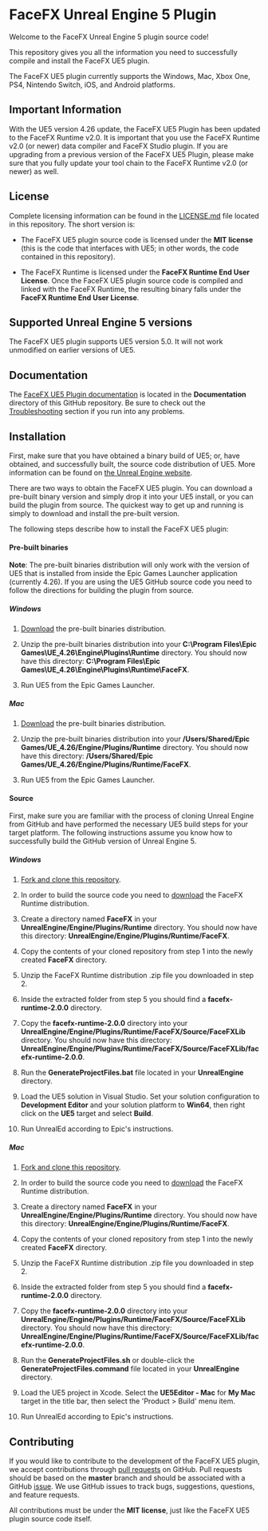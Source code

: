 FaceFX Unreal Engine 5 Plugin
=============================

Welcome to the FaceFX Unreal Engine 5 plugin source code!

This repository gives you all the information you need to successfully compile and install the FaceFX UE5 plugin.

The FaceFX UE5 plugin currently supports the Windows, Mac, Xbox One, PS4, Nintendo Switch, iOS, and Android platforms.

Important Information
---------------------

With the UE5 version 4.26 update, the FaceFX UE5 Plugin has been updated to the FaceFX Runtime v2.0. It is important that you use the FaceFX Runtime v2.0 (or newer) data compiler and FaceFX Studio plugin. If you are upgrading from a previous version of the FaceFX UE5 Plugin, please make sure that you fully update your tool chain to the FaceFX Runtime v2.0 (or newer) as well.

License
-------

Complete licensing information can be found in the [LICENSE.md](LICENSE.md) file located in this repository. The short version is:

- The FaceFX UE5 plugin source code is licensed under the **MIT license** (this is the code that interfaces with UE5; in other words, the code contained in this repository).

- The FaceFX Runtime is licensed under the **FaceFX Runtime End User License**. Once the FaceFX UE5 plugin source code is compiled and linked with the FaceFX Runtime, the resulting binary falls under the **FaceFX Runtime End User License**.

Supported Unreal Engine 5 versions
----------------------------------

The FaceFX UE5 plugin supports UE5 version 5.0. It will not work unmodified on earlier versions of UE5.

Documentation
-------------

The [FaceFX UE5 Plugin documentation](Documentation/Index.md) is located in the **Documentation** directory of this GitHub repository. Be sure to check out the [Troubleshooting](Documentation/Troubleshooting.md) section if you run into any problems.


Installation
------------

First, make sure that you have obtained a binary build of UE5; or, have obtained, and successfully built, the source code distribution of UE5. More information can be found on [the Unreal Engine website](https://www.unrealengine.com).

There are two ways to obtain the FaceFX UE5 plugin. You can download a pre-built binary version and simply drop it into your UE5 install, or you can build the plugin from source. The quickest way to get up and running is simply to download and install the pre-built version.

The following steps describe how to install the FaceFX UE5 plugin:

#### Pre-built binaries

**Note**: The pre-built binaries distribution will only work with the version of UE5 that is installed from inside the Epic Games Launcher application (currently 4.26). If you are using the UE5 GitHub source code you need to follow the directions for building the plugin from source.

##### Windows

1. [Download](https://unreal.facefx.com) the pre-built binaries distribution.

2. Unzip the pre-built binaries distribution into your **C:\Program Files\Epic Games\UE_4.26\Engine\Plugins\Runtime** directory. You should now have this directory: **C:\Program Files\Epic Games\UE_4.26\Engine\Plugins\Runtime\FaceFX**.

3. Run UE5 from the Epic Games Launcher.

##### Mac

1. [Download](https://unreal.facefx.com) the pre-built binaries distribution.

2. Unzip the pre-built binaries distribution into your **/Users/Shared/Epic Games/UE_4.26/Engine/Plugins/Runtime** directory. You should now have this directory: **/Users/Shared/Epic Games/UE_4.26/Engine/Plugins/Runtime/FaceFX**.

3. Run UE5 from the Epic Games Launcher.


#### Source

First, make sure you are familiar with the process of cloning Unreal Engine from GitHub and have performed the necessary UE5 build steps for your target platform. The following instructions assume you know how to successfully build the GitHub version of Unreal Engine 5.

##### Windows

1. [Fork and clone this repository](https://guides.github.com/activities/forking/).

2. In order to build the source code you need to [download](https://unreal.facefx.com) the FaceFX Runtime distribution.

3. Create a directory named **FaceFX** in your **UnrealEngine/Engine/Plugins/Runtime** directory. You should now have this directory: **UnrealEngine/Engine/Plugins/Runtime/FaceFX**.

4. Copy the contents of your cloned repository from step 1 into the newly created **FaceFX** directory.

5. Unzip the FaceFX Runtime distribution .zip file you downloaded in step 2.

6. Inside the extracted folder from step 5 you should find a **facefx-runtime-2.0.0** directory.

7. Copy the **facefx-runtime-2.0.0** directory into your **UnrealEngine/Engine/Plugins/Runtime/FaceFX/Source/FaceFXLib** directory. You should now have this directory: **UnrealEngine/Engine/Plugins/Runtime/FaceFX/Source/FaceFXLib/facefx-runtime-2.0.0**.

8. Run the **GenerateProjectFiles.bat** file located in your **UnrealEngine** directory.

9. Load the UE5 solution in Visual Studio. Set your solution configuration to **Development Editor** and your solution platform to **Win64**, then right click on the **UE5** target and select **Build**.

10. Run UnrealEd according to Epic's instructions.

##### Mac

1. [Fork and clone this repository](https://guides.github.com/activities/forking/).

2. In order to build the source code you need to [download](https://unreal.facefx.com) the FaceFX Runtime distribution.

3. Create a directory named **FaceFX** in your **UnrealEngine/Engine/Plugins/Runtime** directory. You should now have this directory: **UnrealEngine/Engine/Plugins/Runtime/FaceFX**.

4. Copy the contents of your cloned repository from step 1 into the newly created **FaceFX** directory.

5. Unzip the FaceFX Runtime distribution .zip file you downloaded in step 2.

6. Inside the extracted folder from step 5 you should find a **facefx-runtime-2.0.0** directory.

7. Copy the **facefx-runtime-2.0.0** directory into your **UnrealEngine/Engine/Plugins/Runtime/FaceFX/Source/FaceFXLib** directory. You should now have this directory: **UnrealEngine/Engine/Plugins/Runtime/FaceFX/Source/FaceFXLib/facefx-runtime-2.0.0**.

8. Run the **GenerateProjectFiles.sh** or double-click the **GenerateProjectFiles.command** file located in your **UnrealEngine** directory.

9. Load the UE5 project in Xcode. Select the **UE5Editor - Mac** for **My Mac** target in the title bar, then select the 'Product > Build' menu item.

10. Run UnrealEd according to Epic's instructions.

Contributing
------------

If you would like to contribute to the development of the FaceFX UE5 plugin, we accept contributions through [pull requests](https://help.github.com/articles/using-pull-requests/) on GitHub. Pull requests should be based on the **master** branch and should be associated with a GitHub [issue](https://help.github.com/articles/about-issues/). We use GitHub issues to track bugs, suggestions, questions, and feature requests.

All contributions must be under the **MIT license**, just like the FaceFX UE5 plugin source code itself.
